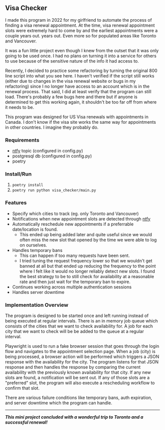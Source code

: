 ## Visa Checker

I made this program in 2022 for my girlfriend to automate the process of finding a visa renewal appointment. 
At the time, visa renewal appointment slots were extremely hard to 
come by and the earliest appointments were a couple years out. 
years out. Even more so for populated areas like Toronto and Vancouver.

It was a fun little project even though I knew from the outset that 
it was only going to be used once. I had no plans on turning it into a 
service for others to use because of the sensitive nature of the info 
it had access to.

Recently, I decided to practice some refactoring by turning the 
original 800 line script into what you see here. I haven't verified 
if the script still works (either due to changes in the visa renewal
website or bugs in my refactoring) since I no longer have access to an
account which is in the renewal process. That said, I did at least 
verify that the program can still load. There's probably a few bugs 
here and there but if anyone is determined to get this working again,
it shouldn't be too far off from where it needs to be.

This program was designed for US Visa renewals with appointments 
in Canada. I don't know if the visa site works the same way for 
appointments in other countries. I imagine they probably do.

### Requirements
- [ntfy](https://ntfy.sh/) topic (configured in config.py)
- postgresql db (configured in config.py)
- poetry

### Install/Run
1. `poetry install`
2. `poetry run python visa_checker/main.py`

### Features
- Specify which cities to track (eg. only Toronto and Vancouver)
- Notifications when new appointment slots are detected through [ntfy](https://ntfy.sh/)
- Automatically reschedule new appointments if a preferrable date/location is found. 
    - This ended up being added later and quite useful since we would
    often miss the new slot that opened by the time we were able to log
    on ourselves.
- Handles temporary bans
    - This can happen if too many requests have been sent.
    - I tried tuning the request frequency lower so that we wouldn't get banned
    at all but that ended up reducing the frequency to the point where I felt
    like it would no longer reliably detect new slots. I found the best strategy
    to be to still check for availability at a reasonable rate and then just wait
    for the temporary ban to expire.
- Continues working across multiple authentication sessions
- Handles server downtime

### Implementation Overview
The program is designed to be started once and left running instead of being
executed at regular intervals. There is an in memory job queue which consists
of the cities that we want to check availability for. A job for each city that
we want to check will be be added to the queue at a regular interval.

Playwright is used to run a fake browser session that goes through the login
flow and navigates to the appointment selection page. When a job (city) is 
being processed, a browser action will be performed which triggers a JSON 
response with the availability for the city. The program listens for that JSON 
response and then handles the response by comparing the current availability 
with the previously known availability for that city. If any new slots are 
found, a notification will be sent out. If any of those slots are a "preferred"
slot, the program will also execute a rescheduling workflow to confirm that slot.

There are various failure conditions like temporary bans, auth expiration, and 
server downtime which the program can handle.


--- 

___This mini project concluded with a wonderful trip to Toronto and a successful renewal!___